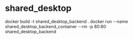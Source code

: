 # shared_desktop

docker build -t shared_desktop_backend .
docker run --name shared_desktop_backend_container --rm -p 80:80 shared_desktop_backend